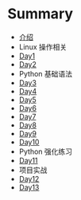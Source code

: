 # Summary

* [介绍](README.md)
* Linux 操作相关
* [Day1](day1.md)
* [Day2](day2.md)
* Python 基础语法
* [Day3](day3.md)
* [Day4](day4.md)
* [Day5](day5.md)
* [Day6](day6.md)
* [Day7](day7.md)
* [Day8](day8.md)
* [Day9](day9.md)
* [Day10](day10.md)
* Python 强化练习
* [Day11](day11.md)
* 项目实战
* [Day12](day12.md)
* [Day13](day13.md)